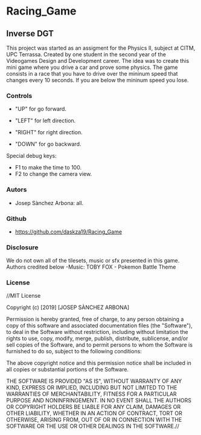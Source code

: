 # Racing_Game
## Inverse DGT

This project was started as an assigment for the Physics II, subject at CITM, UPC Terrassa. Created by one student in the second year of the Videogames Design and Development career. 
The idea was to create this mini game where you drive a car and prove some physics.
The game consists in a race that you have to drive over the mininum speed that changes every 10 seconds. If you are below the mininum speed you lose.


### Controls
- "UP" for go forward.

- "LEFT" for left direction.

- "RIGHT" for right direction.

- "DOWN" for go backward.

Special debug keys:

- F1 to make the time to 100.
- F2 to change the camera view.

### Autors
- Josep Sànchez Arbona: all.


### Github
- https://github.com/daskza19/Racing_Game

### Disclosure

We do not own all of the tilesets, music or sfx presented in this game. Authors credited below
-Music: 
	TOBY FOX - Pokemon Battle Theme


### License

//MIT License

Copyright (c) [2019] [JOSEP SÀNCHEZ ARBONA]

Permission is hereby granted, free of charge, to any person obtaining a copy
of this software and associated documentation files (the "Software"), to deal
in the Software without restriction, including without limitation the rights
to use, copy, modify, merge, publish, distribute, sublicense, and/or sell
copies of the Software, and to permit persons to whom the Software is
furnished to do so, subject to the following conditions:

The above copyright notice and this permission notice shall be included in all
copies or substantial portions of the Software.

THE SOFTWARE IS PROVIDED "AS IS", WITHOUT WARRANTY OF ANY KIND, EXPRESS OR
IMPLIED, INCLUDING BUT NOT LIMITED TO THE WARRANTIES OF MERCHANTABILITY,
FITNESS FOR A PARTICULAR PURPOSE AND NONINFRINGEMENT. IN NO EVENT SHALL THE
AUTHORS OR COPYRIGHT HOLDERS BE LIABLE FOR ANY CLAIM, DAMAGES OR OTHER
LIABILITY, WHETHER IN AN ACTION OF CONTRACT, TORT OR OTHERWISE, ARISING FROM,
OUT OF OR IN CONNECTION WITH THE SOFTWARE OR THE USE OR OTHER DEALINGS IN THE
SOFTWARE.//